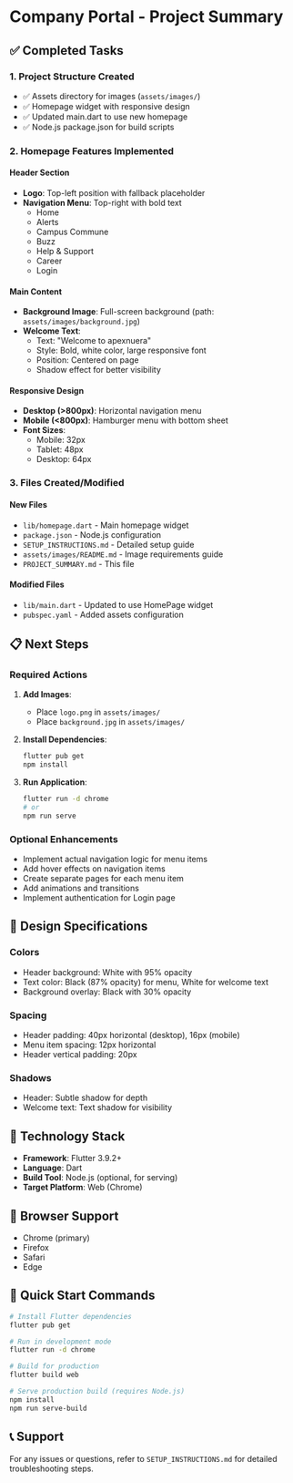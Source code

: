 # Company Portal - Project Summary

## ✅ Completed Tasks

### 1. Project Structure Created
- ✅ Assets directory for images (`assets/images/`)
- ✅ Homepage widget with responsive design
- ✅ Updated main.dart to use new homepage
- ✅ Node.js package.json for build scripts

### 2. Homepage Features Implemented

#### Header Section
- **Logo**: Top-left position with fallback placeholder
- **Navigation Menu**: Top-right with bold text
  - Home
  - Alerts
  - Campus Commune
  - Buzz
  - Help & Support
  - Career
  - Login

#### Main Content
- **Background Image**: Full-screen background (path: `assets/images/background.jpg`)
- **Welcome Text**: 
  - Text: "Welcome to apexnuera"
  - Style: Bold, white color, large responsive font
  - Position: Centered on page
  - Shadow effect for better visibility

#### Responsive Design
- **Desktop (>800px)**: Horizontal navigation menu
- **Mobile (<800px)**: Hamburger menu with bottom sheet
- **Font Sizes**: 
  - Mobile: 32px
  - Tablet: 48px
  - Desktop: 64px

### 3. Files Created/Modified

#### New Files
- `lib/homepage.dart` - Main homepage widget
- `package.json` - Node.js configuration
- `SETUP_INSTRUCTIONS.md` - Detailed setup guide
- `assets/images/README.md` - Image requirements guide
- `PROJECT_SUMMARY.md` - This file

#### Modified Files
- `lib/main.dart` - Updated to use HomePage widget
- `pubspec.yaml` - Added assets configuration

## 📋 Next Steps

### Required Actions
1. **Add Images**:
   - Place `logo.png` in `assets/images/`
   - Place `background.jpg` in `assets/images/`

2. **Install Dependencies**:
   ```bash
   flutter pub get
   npm install
   ```

3. **Run Application**:
   ```bash
   flutter run -d chrome
   # or
   npm run serve
   ```

### Optional Enhancements
- Implement actual navigation logic for menu items
- Add hover effects on navigation items
- Create separate pages for each menu item
- Add animations and transitions
- Implement authentication for Login page

## 🎨 Design Specifications

### Colors
- Header background: White with 95% opacity
- Text color: Black (87% opacity) for menu, White for welcome text
- Background overlay: Black with 30% opacity

### Spacing
- Header padding: 40px horizontal (desktop), 16px (mobile)
- Menu item spacing: 12px horizontal
- Header vertical padding: 20px

### Shadows
- Header: Subtle shadow for depth
- Welcome text: Text shadow for visibility

## 🔧 Technology Stack
- **Framework**: Flutter 3.9.2+
- **Language**: Dart
- **Build Tool**: Node.js (optional, for serving)
- **Target Platform**: Web (Chrome)

## 📱 Browser Support
- Chrome (primary)
- Firefox
- Safari
- Edge

## 🚀 Quick Start Commands

```bash
# Install Flutter dependencies
flutter pub get

# Run in development mode
flutter run -d chrome

# Build for production
flutter build web

# Serve production build (requires Node.js)
npm install
npm run serve-build
```

## 📞 Support
For any issues or questions, refer to `SETUP_INSTRUCTIONS.md` for detailed troubleshooting steps.

